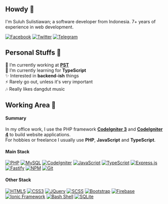 ## Howdy &#128075;

I'm Suluh Sulistiawan; a software developer from Indonesia. 7+ years of experience in web development.

[![Facebook](https://img.shields.io/badge/Facebook-%234267B2.svg?&style=flat&logo=facebook&logoColor=white)](https://www.facebook.com/suluh.sulistiawan)
[![Twitter](https://img.shields.io/badge/Twitter-%2300acee.svg?&style=flat&logo=twitter&logoColor=white)](https://www.twitter.com/suluh_s)
[![Telegram](https://img.shields.io/badge/Telegram-%230088cc.svg?&style=flat&logo=telegram&logoColor=white)](https://t.me/suluh_s)

## Personal Stuffs &#129295;

&#128301; I’m currently working at [**PST**](https://pratamatechsolution.co.id/)<br />
&#127793; I’m currently learning for **TypeScript**<br />
&#10024; Interested in **backend-ish** things<br />
&#9889; Rarely go out, unless it's very important<br />
&#127926; Really likes dangdut music

## Working Area &#128584;

#### Summary

In my office work, I use the PHP framework [**CodeIgniter 3**](https://github.com/bcit-ci/CodeIgniter) and [**CodeIgniter 4**](https://github.com/codeigniter4/CodeIgniter4) to build website applications.<br />
For hobbies or freelance I usually use **PHP**, **JavaScript** and **TypeScript**.

#### Main Stack

[![PHP](https://img.shields.io/badge/PHP-%23ADB3D2?style=flat&logoColor=%23333&logo=php)](https://www.php.net/)
[![MySQL](https://img.shields.io/badge/MySQL-%2300758F?style=flat&logoColor=%23FFF&logo=mysql)](https://www.mysql.com/)
[![CodeIgniter](https://img.shields.io/badge/CodeIgniter-%23dd4814?style=flat&logoColor=%23FFF&logo=codeigniter)](https://codeigniter.com/)
[![JavaScript](https://img.shields.io/badge/JavaScript-%23f0db4f?style=flat&logoColor=%23333&logo=javascript)](https://www.javascript.com/)
[![TypeScript](https://img.shields.io/badge/TypeScript-%23007acc?style=flat&logoColor=%23FFF&logo=typescript)](https://www.typescriptlang.org/)
[![Express.js](https://img.shields.io/badge/Express.js-%23404d59?&style=flat&logoColor=%23FFF&logo=express)](https://expressjs.com/)
[![Fastify](https://img.shields.io/badge/Fastify-%23202020?style=flat&logoColor=%23FFF&logo=fastify)](https://www.fastify.io/)
[![NPM](https://img.shields.io/badge/NPM-%23FFFFFF?style=flat&logoColor=%23FFF&logo=npm)](https://www.npmjs.com/)
[![Git](https://img.shields.io/badge/Git-%23f34f29?style=flat&logoColor=%23FFF&logo=git)](https://git-scm.com/)

#### Other Stack

[![HTML5](https://img.shields.io/badge/HTML5-%23e34c26?style=flat&logoColor=%23FFF&logo=html5)](https://developer.mozilla.org/en-US/docs/Glossary/HTML5)
[![CSS3](https://img.shields.io/badge/CSS3-%23264de4?style=flat&logoColor=%23FFF&logo=css3)](https://developer.mozilla.org/en-US/docs/Web/CSS)
[![JQuery](https://img.shields.io/badge/JQuery-%230769ad?style=flat&logoColor=%23FFF&logo=jquery)](https://jquery.com/)
[![SCSS](https://img.shields.io/badge/SCSS-%23E0A3C2?style=flat&logoColor=%23333&logo=sass)](https://sass-lang.com/)
[![Bootstrap](https://img.shields.io/badge/Bootstrap-%23563d7c?style=flat&logoColor=%23FFF&logo=bootstrap)](https://getbootstrap.com/)
[![Firebase](https://img.shields.io/badge/Firebase-%23FFA611?style=flat&logoColor=%23FFF&logo=firebase)](https://firebase.google.com/)
[![Ionic Framework](https://img.shields.io/badge/Ionic-%23498AFF?style=flat&logoColor=%23FFF&logo=ionic)](https://ionicframework.com/)
[![Bash Shell](https://img.shields.io/badge/Bash-%234eaa25?style=flat&logoColor=%23FFF&logo=gnu-bash)](https://www.gnu.org/software/bash/)
[![SQLite](https://img.shields.io/badge/SQLite-blue?style=flat&logoColor=%23FFF&logo=sqlite)](https://www.sqlite.org/)

<!--
  ## &#x1f4c8; GitHub Stats
  <a href="https://github.com/sooluh">
    <img align="center" src="https://github-readme-stats.vercel.app/api/top-langs/?username=sooluh&layout=compact&hide_border=true&theme=dark" />
  </a>
  <a href="https://github.com/sooluh">
    <img align="center" src="https://github-readme-stats.vercel.app/api?username=sooluh&count_private=true&show_icons=true&hide_border=true&custom_title=My%20Github%20Stats&include_all_commits=true&hide=issues&theme=dark" alt="sooluh's GitHub Stats" />
  </a>
-->
